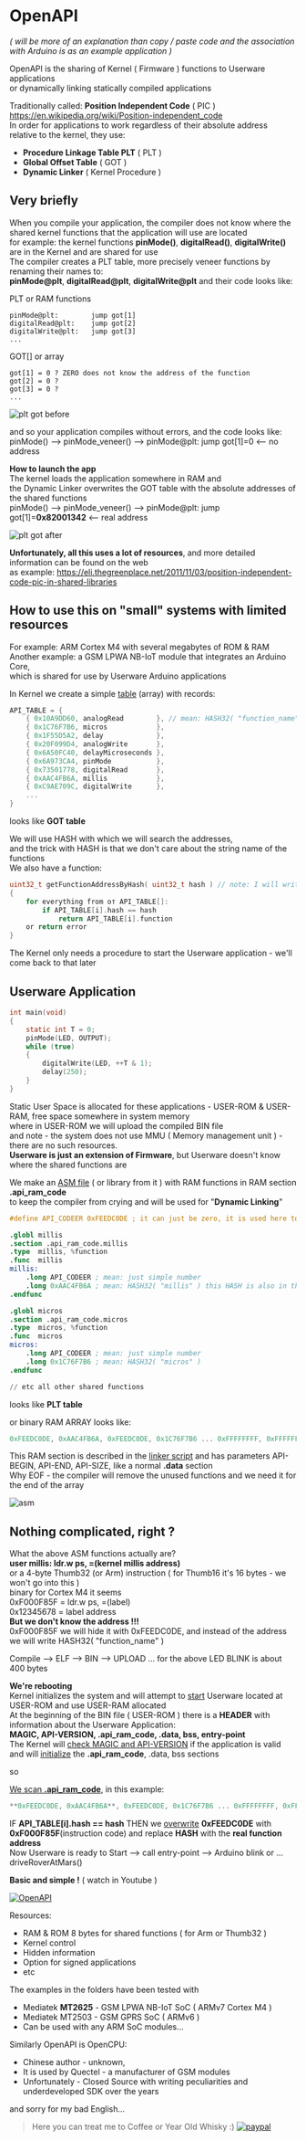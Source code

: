 # OpenAPI<br>
_( will be more of an explanation than copy / paste code and the association with Arduino is as an example application )_

OpenAPI is the sharing of Kernel ( Firmware ) functions to Userware applications<br>
or dynamically linking statically compiled applications<br>

Traditionally called: **Position Independent Code** ( PIC )<br>
https://en.wikipedia.org/wiki/Position-independent_code <br>
In order for applications to work regardless of their absolute address relative to the kernel, they use:<br>
* **Procedure Linkage Table PLT** (  PLT )
* **Global Offset Table** ( GOT ) 
* **Dynamic Linker** ( Kernel Procedure )

## Very briefly<br>
When you compile your application, the compiler does not know where the shared kernel functions that the application will use are located<br>
for example: the kernel functions **pinMode()**, **digitalRead()**, **digitalWrite()** are in the Kernel and are shared for use<br>
The compiler creates a PLT table, more precisely veneer functions by renaming their names to:<br>
**pinMode@plt**, **digitalRead@plt**, **digitalWrite@plt** and their code looks like:<br>

PLT or RAM functions
```
pinMode@plt:        jump got[1]
digitalRead@plt:    jump got[2]
digitalWrite@plt:   jump got[3]
...
```
GOT[] or array
```
got[1] = 0 ? ZERO does not know the address of the function
got[2] = 0 ?
got[3] = 0 ?
...
```
![plt got before](https://raw.githubusercontent.com/Wiz-IO/OpenAPI/main/images/plt_got-1.png)

and so your application compiles without errors, and the code looks like:<br>
pinMode() --> pinMode_veneer() --> pinMode@plt: jump got[1]=0 <-- no address

**How to launch the app**<br>
The kernel loads the application somewhere in RAM and<br>
the Dynamic Linker overwrites the GOT table with the absolute addresses of the shared functions<br>
pinMode() --> pinMode_veneer() --> pinMode@plt: jump got[1]=**0x82001342** <-- real address

![plt got after](https://raw.githubusercontent.com/Wiz-IO/OpenAPI/main/images/plt_got-2.png)

**Unfortunately, all this uses a lot of resources**, and more detailed information can be found on the web<br>
as example: https://eli.thegreenplace.net/2011/11/03/position-independent-code-pic-in-shared-libraries

## How to use this on "small" systems with limited resources<br>
For example: ARM Cortex M4 with several megabytes of ROM & RAM<br>
Another example: a GSM LPWA NB-IoT module that integrates an Arduino Core,<br>
which is shared for use by Userware Arduino applications

In Kernel we create a simple [table](https://github.com/Wiz-IO/OpenAPI/blob/main/example-script/OPEN-API-C.h#L9-L27) (array) with records:
```c
API_TABLE = {
    { 0x10A9DD60, analogRead        }, // mean: HASH32( "function_name" ), adddress of function_name()
    { 0x1C76F7B6, micros            },
    { 0x1F55D5A2, delay             },
    { 0x20F099D4, analogWrite       },
    { 0x6A50FC40, delayMicroseconds },
    { 0x6A973CA4, pinMode           },
    { 0x73501778, digitalRead       },
    { 0xAAC4FB6A, millis            },
    { 0xC9AE709C, digitalWrite      },
    ...
}
```
looks like **GOT table**

We will use HASH with which we will search the addresses,<br>
and the trick with HASH is that we don't care about the string name of the functions<br>
We also have a function:<br>
```c
uint32_t getFunctionAddressByHash( uint32_t hash ) // note: I will write interactively to make it understandable
{ 
    for everything from от API_TABLE[]: 
        if API_TABLE[i].hash == hash 
            return API_TABLE[i].function 
    or return error
}
```
The Kernel only needs a procedure to start the Userware application - we'll come back to that later

## Userware Application
```c
int main(void)
{
    static int T = 0;
    pinMode(LED, OUTPUT); 
    while (true)
    {
        digitalWrite(LED, ++T & 1);
        delay(250); 
    }
}
```
Static User Space is allocated for these applications - USER-ROM & USER-RAM, free space somewhere in system memory<br>
where in USER-ROM we will upload the compiled BIN file<br>
and note - the system does not use MMU ( Memory management unit ) - there are no such resources.<br>
**Userware is just an extension of Firmware**, but Userware doesn't know where the shared functions are<br>

We make an [ASM file](https://github.com/Wiz-IO/OpenAPI/blob/main/example-script/OPEN-API-S.S) ( or library from it ) with RAM functions in RAM section **.api_ram_code**<br>
to keep the compiler from crying and will be used for "**Dynamic Linking**"

```S
#define API_CODEER 0xFEEDC0DE ; it can just be zero, it is used here to hide information

.globl millis
.section .api_ram_code.millis
.type  millis, %function
.func  millis
millis:
    .long API_CODEER ; mean: just simple number
    .long 0xAAC4FB6A ; mean: HASH32( "millis" ) this HASH is also in the above API_TABLE[]
.endfunc

.globl micros
.section .api_ram_code.micros
.type  micros, %function
.func  micros
micros:
    .long API_CODEER ; mean: just simple number
    .long 0x1C76F7B6 ; mean: HASH32( "micros" )
.endfunc

// etc all other shared functions
```
looks like **PLT table**

or binary RAM ARRAY looks like:<br>
```c
0xFEEDC0DE, 0xAAC4FB6A, 0xFEEDC0DE, 0x1C76F7B6 ... 0xFFFFFFFF, 0xFFFFFFFF // this last means section EOF<br>
```
This RAM section is described in the [linker script](https://github.com/Wiz-IO/OpenAPI/blob/main/example-user/lib/cpp.ld#L79) and has parameters API-BEGIN, API-END, API-SIZE, like a normal **.data** section<br>
Why EOF - the compiler will remove the unused functions and we need it for the end of the array<br>

![asm](https://raw.githubusercontent.com/Wiz-IO/OpenAPI/main/images/asm.jpg)

## Nothing complicated, right ?

What the above ASM functions actually are?<br>
**user millis: ldr.w ps, =(kernel millis address)**<br>
or a 4-byte Thumb32 (or Arm) instruction ( for Thumb16 it's 16 bytes - we won't go into this )<br>
binary for Cortex M4 it seems<br>
0xF000F85F = ldr.w ps, =(label)<br>
0x12345678 = label address<br>
**But we don't know the address !!!**<br>
0xF000F85F we will hide it with 0xFEEDC0DE, and instead of the address we will write HASH32( "function_name" )<br>

Compile --> ELF --> BIN --> UPLOAD ... for the above LED BLINK is about 400 bytes

**We're rebooting**<br>
Kernel initializes the system and will attempt to [start](https://github.com/Wiz-IO/OpenAPI/blob/main/example-kernel/OpenAPI-core.c#L113) Userware located at USER-ROM and use USER-RAM allocated<br>
At the beginning of the BIN file ( USER-ROM ) there is a **HEADER** with information about the Userware Application:<br>
**MAGIC, API-VERSION, .api_ram_code, .data, bss, entry-point**<br>
The Kernel will [check MAGIC and API-VERSION](https://github.com/Wiz-IO/OpenAPI/blob/main/example-kernel/OpenAPI-core.c#L121) if the application is valid<br>
and will [initialize](https://github.com/Wiz-IO/OpenAPI/blob/main/example-kernel/OpenAPI-core.c#L153) the **.api_ram_code**, .data, bss sections<br>

so<br>

[We scan **.api_ram_code**](https://github.com/Wiz-IO/OpenAPI/blob/main/example-kernel/OpenAPI-core.c#L175), in this example:
```c
**0xFEEDC0DE, 0xAAC4FB6A**, 0xFEEDC0DE, 0x1C76F7B6 ... 0xFFFFFFFF, 0xFFFFFFFF<br>
```
IF **API_TABLE[i].hash == hash** THEN we [overwrite](https://github.com/Wiz-IO/OpenAPI/blob/main/example-kernel/OpenAPI-core.c#L190) **0xFEEDC0DE** with **0xF000F85F**(instruction code) and replace **HASH** with the **real function address**<br>
Now Userware is ready to Start --> call entry-point --> Arduino blink or ... driveRoverAtMars()<br>

**Basic and simple !** ( watch in Youtube )

[![OpenAPI](https://img.youtube.com/vi/E_ITLNXYudA/0.jpg)](https://www.youtube.com/watch?v=E_ITLNXYudA "OpenAPI DEMO")

Resources:
* RAM & ROM 8 bytes for shared functions ( for Arm or Thumb32 )
* Kernel control
* Hidden information
* Option for signed applications
* etc

The examples in the folders have been tested with
* Mediatek **MT2625** - GSM LPWA NB-IoT SoC ( ARMv7 Cortex M4 )
* Mediatek MT2503 - GSM GPRS SoC ( ARMv6 )
* Can be used with any ARM SoC modules...

Similarly OpenAPI is OpenCPU:<br>
* Chinese author - unknown,<br>
* It is used by Quectel - a manufacturer of GSM modules<br>
* Unfortunately - Closed Source with writing peculiarities and underdeveloped SDK over the years<br>

and sorry for my bad English...

>Here you can treat me to Coffee or Year Old Whisky :)
[![paypal](https://www.paypalobjects.com/en_US/i/btn/btn_donate_SM.gif)](https://www.paypal.com/cgi-bin/webscr?cmd=_s-xclick&hosted_button_id=ESUP9LCZMZTD6)
